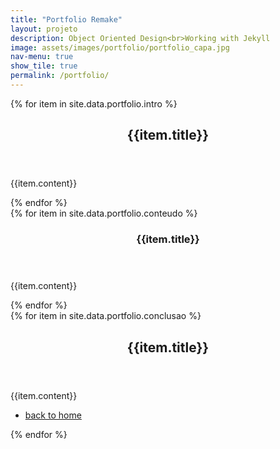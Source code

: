 ```yaml
---
title: "Portfolio Remake"
layout: projeto
description: Object Oriented Design<br>Working with Jekyll
image: assets/images/portfolio/portfolio_capa.jpg
nav-menu: true
show_tile: true
permalink: /portfolio/
---
```

<!-- Instruções>
<!-- Neste arquivo mudar somente o frontmater e os partes a seguir:>
<!-- Alterar o loop for com o nome do arquivo e seção do arquivo nas tres partes>
<!-- Colocar a descrição.yml dentro da pasta _data e mudar pelo (projeto_de_teste)>
<!-- Dentro do arquivo do projeto_de_teste, especificar cada uma das seções>
<!-- Main -->
<div id="main">

<!-- One -->
<section id="one">
{% for item in site.data.portfolio.intro %}
	<div class="inner">
		<header class="major">
			<h2>{{item.title}}</h2>
		</header>
		<p>{{item.content}}</p>
	</div>
	{% endfor %}
</section>

<!-- Two -->
<section id="two" class="spotlights">
{% for item in site.data.portfolio.conteudo %}
   <section>
   <a class="image" href="{{item.image}}" data-lightbox="{{item.title}}">
  <img class="image" src="{{item.image}}" alt="" data-position="center center" class="image"/>
  </a>
    <div class="content">
      <div class="inner">
        <header class="major">
          <h3>{{item.title}}</h3>
        </header>
        <p>{{item.content}}</p>
      </div>
    </div>
    </section>
 {% endfor %}
   </section>
<!-- Three -->
<section id="three">
{% for item in site.data.portfolio.conclusao %}
	<div class="inner">
		<header class="major">
			<h2>{{item.title}}</h2>
		</header>
		    <p>{{item.content}}</p>
		<ul class="actions">
			<li><a href="/home/" class="button next">back to home</a></li>
		</ul>
	</div>
{% endfor %}
</section>

</div>
